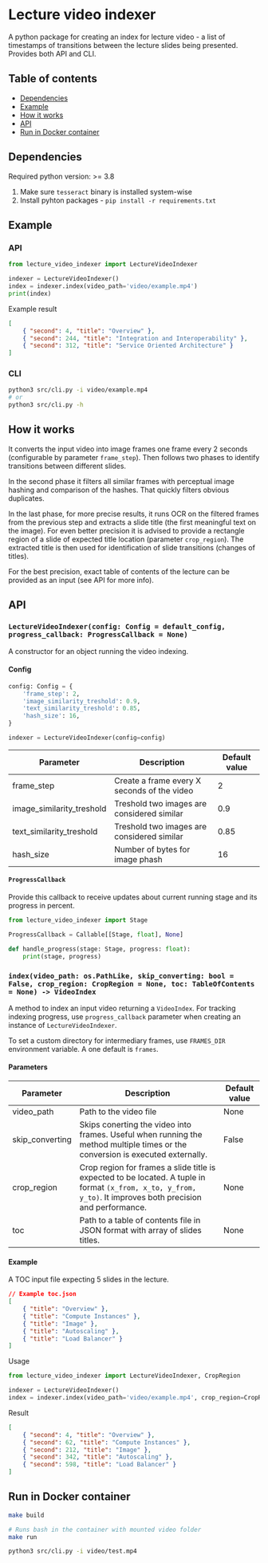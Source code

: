 # Lecture video indexer

A python package for creating an index for lecture video - a list of timestamps of transitions between the lecture slides being presented. Provides both API and CLI.

## Table of contents

- [Dependencies](#dependencies)
- [Example](#example)
- [How it works](#how-it-works)
- [API](#api)
- [Run in Docker container](#run-in-docker-container)

## Dependencies

Required python version: >= 3.8

 1. Make sure `tesseract` binary is installed system-wise
 2. Install pyhton packages -  `pip install -r requirements.txt`

## Example

### API

```python
from lecture_video_indexer import LectureVideoIndexer

indexer = LectureVideoIndexer()
index = indexer.index(video_path='video/example.mp4')
print(index)
```

Example result

```json
[
    { "second": 4, "title": "Overview" },
    { "second": 244, "title": "Integration and Interoperability" },
    { "second": 312, "title": "Service Oriented Architecture" }
]

```

### CLI

```bash
python3 src/cli.py -i video/example.mp4
# or
python3 src/cli.py -h
```

## How it works

It converts the input video into image frames one frame every 2 seconds (configurable by parameter `frame_step`). Then follows two phases to identify transitions between different slides.

In the second phase it filters all similar frames with perceptual image hashing and comparison of the hashes. That quickly filters obvious duplicates.

In the last phase, for more precise results, it runs OCR on the filtered frames from the previous step and extracts a slide title (the first meaningful text on the image). For even better precision it is advised to provide a rectangle region of a slide of expected title location (parameter `crop_region`). The extracted title is then used for identification of slide transitions (changes of titles).

For the best precision, exact table of contents of the lecture can be provided as an input (see API for more info).

## API

### `LectureVideoIndexer(config: Config = default_config, progress_callback: ProgressCallback = None)`

A constructor for an object running the video indexing.

#### Config

```python
config: Config = {
    'frame_step': 2,
    'image_similarity_treshold': 0.9,
    'text_similarity_treshold': 0.85,
    'hash_size': 16,
}

indexer = LectureVideoIndexer(config=config)
```

| Parameter  | Description  | Default value |
|---|---|---|
| frame_step  |  Create a frame every X seconds of the video  | 2  |
| image_similarity_treshold  | Treshold two images are considered similar  | 0.9  |
| text_similarity_treshold  | Treshold two images are considered similar  |  0.85  |
| hash_size  | Number of bytes for image phash  | 16 |

#### `ProgressCallback`

Provide this callback to receive updates about current running stage and its progress in percent.

```python
from lecture_video_indexer import Stage

ProgressCallback = Callable[[Stage, float], None]

def handle_progress(stage: Stage, progress: float):
    print(stage, progress)
```

### `index(video_path: os.PathLike, skip_converting: bool = False, crop_region: CropRegion = None, toc: TableOfContents = None) -> VideoIndex`

A method to index an input video returning a `VideoIndex`. For tracking indexing progress, use `progress_callback` parameter when creating an instance of `LectureVideoIndexer`.

To set a custom directory for intermediary frames, use `FRAMES_DIR` environment variable. A one default is `frames`.

#### Parameters

| Parameter  | Description  | Default value |
|---|---|---|
| video_path  |  Path to the video file  | None  |
| skip_converting  | Skips conerting the video into frames. Useful when running the method multiple times or the conversion is executed externally.  | False |
| crop_region  | Crop region for frames a slide title is expected to be located. A tuple in format `(x_from, x_to, y_from, y_to)`. It improves both precision and performance. | None  |
| toc  | Path to a table of contents file in JSON format with array of slides titles. | None |

#### Example 

A TOC input file expecting 5 slides in the lecture.

```json
// Example toc.json
[
    { "title": "Overview" },
    { "title": "Compute Instances" },
    { "title": "Image" },
    { "title": "Autoscaling" },
    { "title": "Load Balancer" }
]
```

Usage
```python
from lecture_video_indexer import LectureVideoIndexer, CropRegion

indexer = LectureVideoIndexer()
index = indexer.index(video_path='video/example.mp4', crop_region=CropRegion(0, 80, 890, 1700), toc='toc.json')
```

Result

```json
[
    { "second": 4, "title": "Overview" },
    { "second": 62, "title": "Compute Instances" },
    { "second": 212, "title": "Image" },
    { "second": 342, "title": "Autoscaling" },
    { "second": 598, "title": "Load Balancer" }
]
```

## Run in Docker container

```bash
make build

# Runs bash in the container with mounted video folder
make run

python3 src/cli.py -i video/test.mp4
```
